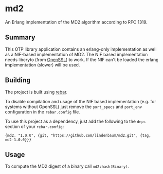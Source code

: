md2
===

An Erlang implementation of the MD2 algorithm according to RFC 1319.

Summary
-------

This OTP library application contains an erlang-only implementation as
well as a NIF-based implementation of MD2. The NIF based implementation
needs libcryto (from [OpenSSL](http://www.openssl.org/)) to work. If
the NIF can't be loaded the erlang implementation (slower) will be used.

Building
--------

The project is built using [rebar](https://github.com/basho/rebar).

To disable compilation and usage of the NIF based implementation (e.g.
for systems without OpenSSL) just remove the `port_specs` and `port_env`
configuration in the `rebar.config` file.

To use this project as a dependency, just add the following to the `deps`
section of your `rebar.config`:

`{md2, "1.0.0", {git, "https://github.com/lindenbaum/md2.git", {tag, md2-1.0.0}}}`

Usage
-----

To compute the MD2 digest of a binary call `md2:hash(Binary)`.
